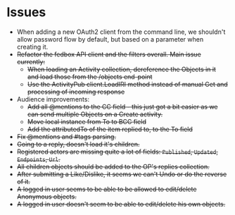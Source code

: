# Issues
* When adding a new OAuth2 client from the command line, we shouldn't allow password flow by default, but based on a parameter when creating it.
* ~~Refactor the fedbox API client and the filters overall. Main issue currently:~~
    * ~~When loading an Activity collection, dereference the Objects in it and load those from the /objects end-point~~
    * ~~Use the ActivityPub client.LoadIRI method instead of manual Get and processing of incoming response~~
* Audience improvements:
    * ~~Add all @mentions to the CC field - this just got a bit easier as we can send multiple Objects on a Create activity.~~
    * ~~Move local instance from To to BCC field~~
    * ~~Add the attributedTo of the item replied to, to the To field~~
* ~~Fix @mentions and #tags parsing.~~
* ~~Going to a reply, doesn't load it's children.~~
* ~~Registered actors are missing quite a lot of fields: `Published`, `Updated`, `Endpoints`, `Url`.~~
* ~~All children objects should be added to the OP's replies collection.~~
* ~~After submitting a Like/Dislike, it seems we can't Undo or do the reverse of it.~~
* ~~A logged in user seems to be able to be allowed to edit/delete Anonymous objects.~~
* ~~A logged in user doesn't seem to be able to edit/delete his own objects.~~
